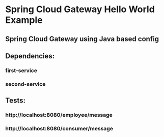 # Spring Cloud Gateway Hello World Example

## Spring Cloud Gateway using Java based config

## Dependencies:
### first-service
### second-service

## Tests:
### http://localhost:8080/employee/message
### http://localhost:8080/consumer/message
